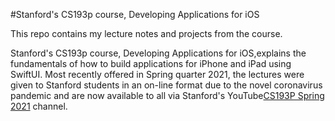 #Stanford's CS193p course, Developing Applications for iOS

This repo contains my lecture notes and projects from the course.

Stanford's CS193p course, Developing Applications for iOS,explains the fundamentals of how to build applications for iPhone and iPad using SwiftUI.  Most recently offered in Spring quarter 2021, the lectures were given to Stanford students in an on-line format due to the novel coronavirus pandemic and are now available to all via Stanford's YouTube[CS193P Spring 2021](https://www.youtube.com/watch?v=bqu6BquVi2M&list=PLpGHT1n4-mAsxuRxVPv7kj4-dQYoC3VVu) channel.




